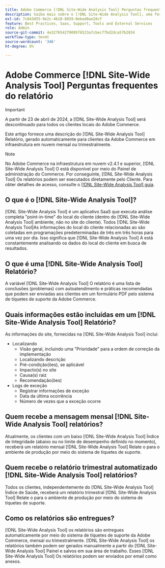 ```yaml
---
title: Adobe Commerce [!DNL Site-Wide Analysis Tool] Perguntas frequentes do relatório
description: Saiba mais sobre o [!DNL Site-Wide Analysis Tool], uma ferramenta de autoatendimento proativa e repositório central que inclui insights e recomendações detalhados do sistema para garantir a segurança e a operabilidade da instalação do Adobe Commerce.
exl-id: 7c843d55-9e2c-4b18-8859-0ebad0ae28cf
feature: Best Practices, Saas, Support, Tools and External Services
role: Admin
source-git-commit: 4e327654279095f6523a7cbec77bd2dca57b2034
workflow-type: tm+mt
source-wordcount: '346'
ht-degree: 0%

---
```


# Adobe Commerce [!DNL Site-Wide Analysis Tool] Perguntas frequentes do relatório

>[!IMPORTANT]
>
>A partir de 23 de abril de 2024, a [!DNL Site-Wide Analysis Tool] será descontinuado para todos os clientes locais do Adobe Commerce.

Este artigo fornece uma descrição do [!DNL Site-Wide Analysis Tool] Relatório, gerado automaticamente para clientes da Adobe Commerce em infraestrutura em nuvem mensal ou trimestralmente.

>[!NOTE]
>
>No Adobe Commerce na infraestrutura em nuvem v2.4.1 e superior, [!DNL Site-Wide Analysis Tool] O está disponível por meio do Painel de administração do Commerce. Por conseguinte, [!DNL Site-Wide Analysis Tool] Os relatórios podem ser executados diretamente pelo Cliente. Para obter detalhes de acesso, consulte o [[!DNL Site-Wide Analysis Tool] guia](https://experienceleague.adobe.com/docs/commerce-operations/tools/site-wide-analysis-tool/access.html).

## O que é o [!DNL Site-Wide Analysis Tool]?

[!DNL Site-Wide Analysis Tool] é um aplicativo SaaS que executa análise completa &quot;point-in-time&quot; do local do cliente (dentro do [!DNL Site-Wide Analysis Tool] ambiente, não no site do cliente). Todos [!DNL Site-Wide Analysis Tool]As informações do local do cliente relacionadas ao são coletadas em programações predeterminadas de três em três horas para uma vez por dia. Isso significa que [!DNL Site-Wide Analysis Tool] A está constantemente analisando os dados do local do cliente em busca de resultados.

## O que é uma [!DNL Site-Wide Analysis Tool] Relatório?

A variável [!DNL Site-Wide Analysis Tool] O relatório é uma lista de conclusões (problemas) com autoatendimento e práticas recomendadas que podem ser enviadas aos clientes em um formulário PDF pelo sistema de tíquetes de suporte da Adobe Commerce.

## Quais informações estão incluídas em um [!DNL Site-Wide Analysis Tool] Relatório?

As informações do site, fornecidas na [!DNL Site-Wide Analysis Tool] inclui:

* Localizando
   * Visão geral, incluindo uma &quot;Prioridade&quot; para a ordem de correção da implementação
   * Localizando descrição
   * Pré-condição(ões), se aplicável
   * Impacto(s) no site
   * Causa(s) raiz
   * Recomendação(ões)
* Logs de exceção
   * Registrar informações de exceção
   * Data da última ocorrência
   * Número de vezes que a exceção ocorre

## Quem recebe a mensagem mensal [!DNL Site-Wide Analysis Tool] relatórios?

Atualmente, os clientes com um baixo [!DNL Site-Wide Analysis Tool] Índice de Integridade (abaixo ou no limite de desempenho definido no momento), receberá um relatório mensal [!DNL Site-Wide Analysis Tool] Relate o para o ambiente de produção por meio do sistema de tíquetes de suporte.

## Quem recebe o relatório trimestral automatizado [!DNL Site-Wide Analysis Tool] relatórios?

Todos os clientes, independentemente do [!DNL Site-Wide Analysis Tool] Índice de Saúde, receberá um relatório trimestral [!DNL Site-Wide Analysis Tool] Relate o para o ambiente de produção por meio do sistema de tíquetes de suporte.

## Como os relatórios são entregues?

[!DNL Site-Wide Analysis Tool] os relatórios são entregues automaticamente por meio do sistema de tíquetes de suporte da Adobe Commerce, mensal ou trimestralmente. [!DNL Site-Wide Analysis Tool] os relatórios também podem ser gerados manualmente a partir do [!DNL Site-Wide Analysis Tool] Painel e salvos em sua área de trabalho. Esses [!DNL Site-Wide Analysis Tool] Os relatórios podem ser enviados por email como anexos.

